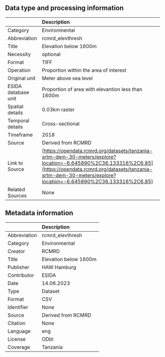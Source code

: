 ## Data type and processing information 

|                     | Description                                                                                                                                                                                                                    |
|:--------------------|:-------------------------------------------------------------------------------------------------------------------------------------------------------------------------------------------------------------------------------|
| Category            | Environmental                                                                                                                                                                                                                  |
| Abbreviation        | rcmrd_elevthresh                                                                                                                                                                                                               |
| Title               | Elevation below 1600m                                                                                                                                                                                                          |
| Necessity           | optional                                                                                                                                                                                                                       |
| Format              | TIFF                                                                                                                                                                                                                           |
| Operation           | Proportion within the area of interest                                                                                                                                                                                         |
| Original unit       | Meter above sea level                                                                                                                                                                                                          |
| ESIDA database unit | Proportion of area with elevantion less than 1600m                                                                                                                                                                             |
| Spatial details     | 0.03km raster                                                                                                                                                                                                                  |
| Temporal details    | Cross-sectional                                                                                                                                                                                                                |
| Timeframe           | 2018                                                                                                                                                                                                                           |
| Source              | Derived from RCMRD                                                                                                                                                                                                             |
| Link to Source      | [https://opendata.rcmrd.org/datasets/tanzania-srtm-dem-30-meters/explore?location=-6.645890%2C36.133316%2C6.85](https://opendata.rcmrd.org/datasets/tanzania-srtm-dem-30-meters/explore?location=-6.645890%2C36.133316%2C6.85) |
| Related Sources     | None                                                                                                                                                                                                                           |

## Metadata information 

|              | Description           |
|:-------------|:----------------------|
| Abbreviation | rcmrd_elevthresh      |
| Category     | Environmental         |
| Creator      | RCMRD                 |
| Title        | Elevation below 1600m |
| Publisher    | HAW Hamburg           |
| Contributor  | ESIDA                 |
| Date         | 14.06.2023            |
| Type         | Dataset               |
| Format       | CSV                   |
| Identifier   | None                  |
| Source       | Derived from RCMRD    |
| Citation     | None                  |
| Language     | eng                   |
| License      | ODbl                  |
| Coverage     | Tanzania              |